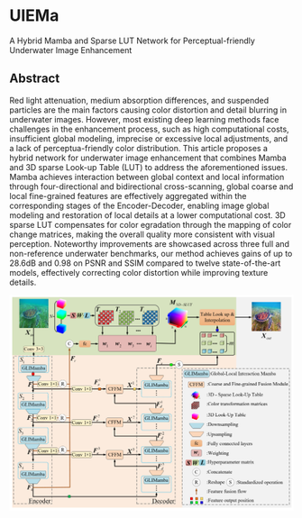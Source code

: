# UIEMa
A Hybrid Mamba and Sparse LUT Network for Perceptual-friendly Underwater Image Enhancement
## Abstract
Red light attenuation, medium absorption differences, and suspended particles are the main factors causing color distortion and detail blurring in underwater images. However, most existing deep learning methods face challenges in the enhancement process, such as high computational costs, insufficient global modeling, imprecise or excessive local adjustments, and a lack of perceptua-friendly color distribution. This article proposes a hybrid network for underwater image enhancement that combines Mamba and 3D sparse Look-up Table (LUT) to address the aforementioned issues. Mamba achieves interaction between global context and local information through four-directional and bidirectional cross-scanning, global coarse and local fine-grained features are effectively aggregated within the corresponding stages of the Encoder-Decoder, enabling image global modeling and restoration of local details at a lower computational cost. 3D sparse LUT compensates for color egradation through the mapping of color change matrices, making the overall quality more consistent with visual perception. Noteworthy improvements are showcased across three full and non-reference underwater benchmarks, our method achieves gains of up to 28.6dB and 0.98 on PSNR and SSIM compared to twelve state-of-the-art models, effectively correcting color distortion while improving texture details. 

![image](https://github.com/SUIEDDM/UIEMa/blob/main/fig2.png)


